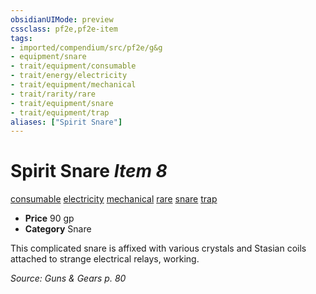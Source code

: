 ```yaml
---
obsidianUIMode: preview
cssclass: pf2e,pf2e-item
tags:
- imported/compendium/src/pf2e/g&g
- equipment/snare
- trait/equipment/consumable
- trait/energy/electricity
- trait/equipment/mechanical
- trait/rarity/rare
- trait/equipment/snare
- trait/equipment/trap
aliases: ["Spirit Snare"]
---
```

# Spirit Snare *Item 8*  
[consumable](consumable.md)  [electricity](electricity.md)  [mechanical](mechanical.md)  [rare](rare.md)  [snare](snare.md)  [trap](trap.md)  

- **Price** 90 gp
- **Category** Snare

This complicated snare is affixed with various crystals and Stasian coils attached to strange electrical relays, working.

*Source: Guns & Gears p. 80*
